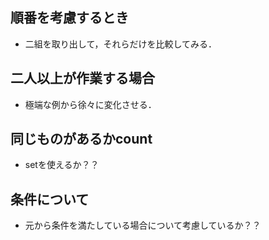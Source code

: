 ## 順番を考慮するとき
 - 二組を取り出して，それらだけを比較してみる．
 
## 二人以上が作業する場合
 - 極端な例から徐々に変化させる．

## 同じものがあるかcount
 - setを使えるか？？

## 条件について
 - 元から条件を満たしている場合について考慮しているか？？
